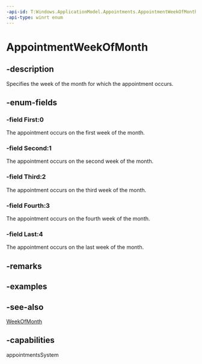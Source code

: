 ```yaml
---
-api-id: T:Windows.ApplicationModel.Appointments.AppointmentWeekOfMonth
-api-type: winrt enum
---
```


<!-- Enumeration syntax
public enum Windows.ApplicationModel.Appointments.AppointmentWeekOfMonth : int
-->

# AppointmentWeekOfMonth

## -description
Specifies the week of the month for which the appointment occurs.

## -enum-fields
### -field First:0
The appointment occurs on the first week of the month.

### -field Second:1
The appointment occurs on the second week of the month.

### -field Third:2
The appointment occurs on the third week of the month.

### -field Fourth:3
The appointment occurs on the fourth week of the month.

### -field Last:4
The appointment occurs on the last week of the month.


## -remarks

## -examples

## -see-also
[WeekOfMonth](appointmentrecurrence_weekofmonth.md)
## -capabilities
appointmentsSystem

